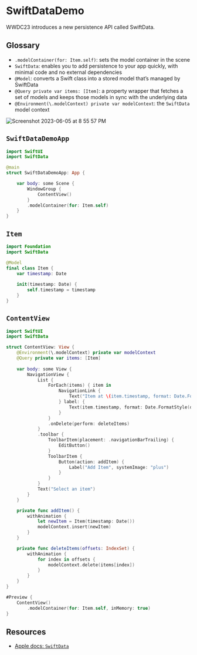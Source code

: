 # SwiftDataDemo

WWDC23 introduces a new persistence API called SwiftData. 

## Glossary 

* `.modelContainer(for: Item.self)`: sets the model container in the scene 
* `SwiftData`: enables you to add persistence to your app quickly, with minimal code and no external dependencies
* `@Model`: converts a Swift class into a stored model that’s managed by SwiftData
* `@Query private var items: [Item]`: a property wrapper that fetches a set of models and keeps those models in sync with the underlying data
* `@Environment(\.modelContext) private var modelContext`: the `SwiftData` model context

![Screenshot 2023-06-05 at 8 55 57 PM](https://github.com/alexpaul/SwiftDataDemo/assets/1819208/1e39447c-d55b-46f1-8c8c-7ffd07271d3f)

## `SwiftDataDemoApp`

```swift
import SwiftUI
import SwiftData

@main
struct SwiftDataDemoApp: App {

    var body: some Scene {
        WindowGroup {
            ContentView()
        }
        .modelContainer(for: Item.self)
    }
}
```

## `Item`

```swift
import Foundation
import SwiftData

@Model
final class Item {
    var timestamp: Date
    
    init(timestamp: Date) {
        self.timestamp = timestamp
    }
}
```

## `ContentView`

```swift
import SwiftUI
import SwiftData

struct ContentView: View {
    @Environment(\.modelContext) private var modelContext
    @Query private var items: [Item]
    
    var body: some View {
        NavigationView {
            List {
                ForEach(items) { item in
                    NavigationLink {
                        Text("Item at \(item.timestamp, format: Date.FormatStyle(date: .numeric, time: .standard))")
                    } label: {
                        Text(item.timestamp, format: Date.FormatStyle(date: .numeric, time: .standard))
                    }
                }
                .onDelete(perform: deleteItems)
            }
            .toolbar {
                ToolbarItem(placement: .navigationBarTrailing) {
                    EditButton()
                }
                ToolbarItem {
                    Button(action: addItem) {
                        Label("Add Item", systemImage: "plus")
                    }
                }
            }
            Text("Select an item")
        }
    }

    private func addItem() {
        withAnimation {
            let newItem = Item(timestamp: Date())
            modelContext.insert(newItem)
        }
    }

    private func deleteItems(offsets: IndexSet) {
        withAnimation {
            for index in offsets {
                modelContext.delete(items[index])
            }
        }
    }
}

#Preview {
    ContentView()
        .modelContainer(for: Item.self, inMemory: true)
}
```

## Resources

* [Apple docs: `SwiftData`](https://developer.apple.com/documentation/swiftdata)
